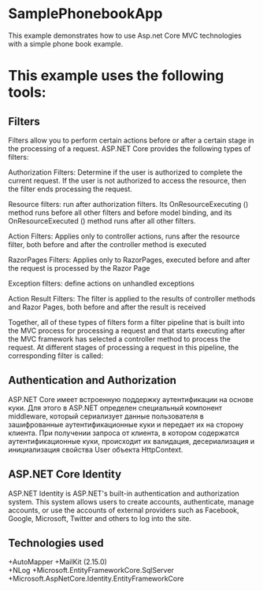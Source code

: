 # SamplePhonebookApp

This example demonstrates how to use Asp.net Core MVC technologies with a simple phone book example.

# This example uses the following tools:

## Filters
Filters allow you to perform certain actions before or after a certain stage in the processing of a request. ASP.NET Core provides the following types of filters:

Authorization Filters: Determine if the user is authorized to complete the current request. If the user is not authorized to access the resource, then the filter ends processing the request.

Resource filters: run after authorization filters. Its OnResourceExecuting () method runs before all other filters and before model binding, and its OnResourceExecuted () method runs after all other filters.

Action Filters: Applies only to controller actions, runs after the resource filter, both before and after the controller method is executed

RazorPages Filters: Applies only to RazorPages, executed before and after the request is processed by the Razor Page

Exception filters: define actions on unhandled exceptions

Action Result Filters: The filter is applied to the results of controller methods and Razor Pages, both before and after the result is received

Together, all of these types of filters form a filter pipeline that is built into the MVC process for processing a request and that starts executing after the MVC framework has selected a controller method to process the request. At different stages of processing a request in this pipeline, the corresponding filter is called:

## Authentication and Authorization
ASP.NET Core имеет встроенную поддержку аутентификации на основе куки. Для этого в ASP.NET определен специальный компонент middleware, который сериализует данные пользователя в зашифрованные аутентификационные куки и передает их на сторону клиента. При получении запроса от клиента, в котором содержатся аутентификационные куки, происходит их валидация, десериализация и инициализация свойства User объекта HttpContext.

## ASP.NET Core Identity

ASP.NET Identity is ASP.NET's built-in authentication and authorization system. This system allows users to create accounts, authenticate, manage accounts, or use the accounts of external providers such as Facebook, Google, Microsoft, Twitter and others to log into the site.

## Technologies used
+AutoMapper
+MailKit (2.15.0)   
+NLog
+Microsoft.EntityFrameworkCore.SqlServer
+Microsoft.AspNetCore.Identity.EntityFrameworkCore
